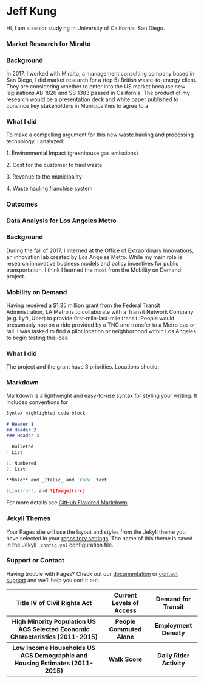 # Jeff Kung
Hi, I am a senior studying in University of California, San Diego. 


### Market Research for Miralto

<h3>Background</h3>
<p>In 2017, I worked with Miralto, a management consulting company based in San Diego, I did market research for a (top 5) British waste-to-energy client. They are considering whether to enter into the US market because new legislations AB 1826 and SB 1383 passed in California. The product of my research would be a presentation deck and white paper published to convince key stakeholders in Municipalities to agree to a </p>
  
<h3>What I did</h3>  
<p>To make a compelling argument for this new waste hauling and processing technology, I analyzed:</p>
<p>1. Environmental Impact (greenhouse gas emissions)</p>
<p>2. Cost for the customer to haul waste</p>
<p>3. Revenue to the municipality </p>
<p>4. Waste hauling franchise system</p>

<h3>Outcomes</h3>

### Data Analysis for Los Angeles Metro

<h3>Background</h3>
<p>During the fall of 2017, I interned at the Office of Extraordinary Innovations, an innovation lab created by Los Angeles Metro. While my main role is research innovative business models and policy incentives for public transportation, I think I learned the most from the Mobility on Demand project. </p>

<h3>Mobility on Demand</h3>
<p>Having received a $1.35 million grant from the Federal Transit Administration, LA Metro is to collaborate with a Transit Network Company (e.g. Lyft, Uber) to provide first-mile-last-mile transit. People would presumably hop on a ride provided by a TNC and transfer to a Metro bus or rail. I was tasked to find a pilot location or neighborhood within Los Angeles to begin testing this idea.</p>

<h3>What I did</h3>
<p>The project and the grant have 3 priorities. Locations should:</p>

<table>
    <thead>
        <tr>
        <th>Title IV of Civil Rights Act</th>
        <th>Current Levels of Access</th>
        <th>Demand for Transit</th>
        </tr>
    </thead>
    <tr>
        <th>High Minority Population
            US ACS Selected Economic Characteristics (2011-2015)
        </th>
        <th>People Commuted Alone</th>
        <th>Employment Density</th>
    </tr>
    <tr>
        <th>Low Income Households
            US ACS Demographic and Housing Estimates (2011-2015)</th>
        <th>Walk Score</th>
        <th>Daily Rider Activity</th>
    </tr>

### Markdown

Markdown is a lightweight and easy-to-use syntax for styling your writing. It includes conventions for

```markdown
Syntax highlighted code block

# Header 1
## Header 2
### Header 3

- Bulleted
- List

1. Numbered
2. List

**Bold** and _Italic_ and `Code` text

[Link](url) and ![Image](src)
```

For more details see [GitHub Flavored Markdown](https://guides.github.com/features/mastering-markdown/).

### Jekyll Themes

Your Pages site will use the layout and styles from the Jekyll theme you have selected in your [repository settings](https://github.com/jeffreykung1/website/settings). The name of this theme is saved in the Jekyll `_config.yml` configuration file.

### Support or Contact

Having trouble with Pages? Check out our [documentation](https://help.github.com/categories/github-pages-basics/) or [contact support](https://github.com/contact) and we’ll help you sort it out.
